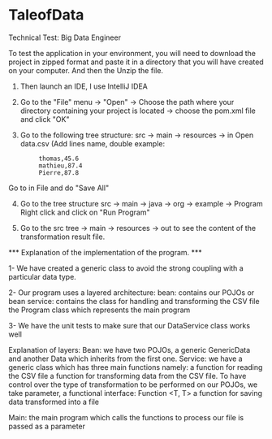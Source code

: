 # TaleofData
Technical Test: Big Data Engineer

To test the application in your environment, you will need to download the project in zipped format and paste it in a directory that you will have created on your computer.
And then the Unzip the file.
1. Then launch an IDE, I use IntelliJ IDEA
2. Go to the "File" menu -> "Open" -> Choose the path where your directory containing your project is located -> choose the pom.xml file and click "OK"
3. Go to the following tree structure: src -> main -> resources -> in  Open data.csv (Add lines name, double example: 

            thomas,45.6
            mathieu,87.4
            Pierre,87.8
            
Go to in File and do "Save All"

4. Go to the tree structure src -> main -> java -> org -> example -> Program
Right click and click on "Run Program"

5. Go to the src tree -> main -> resources -> out
to see the content of the transformation result file.

*** Explanation of the implementation of the program. ***

1- We have created a generic class to avoid the strong coupling with a particular data type.

2- Our program uses a layered architecture:
   bean: contains our POJOs or bean
   service: contains the class for handling and transforming the CSV file
   the Program class which represents the main program

3- We have the unit tests to make sure that our DataService class works well


Explanation of layers:
Bean: we have two POJOs, a generic GenericData and another Data which inherits from the first one.
Service: we have a generic class which has three main functions namely:
 a function for reading the CSV file
 a function for transforming data from the CSV file. To have control over the type of transformation to be performed on our POJOs, we take
     parameter, a functional interface: Function <T, T>
 a function for saving data transformed into a file

Main: the main program which calls the functions to process our file is passed as a parameter

